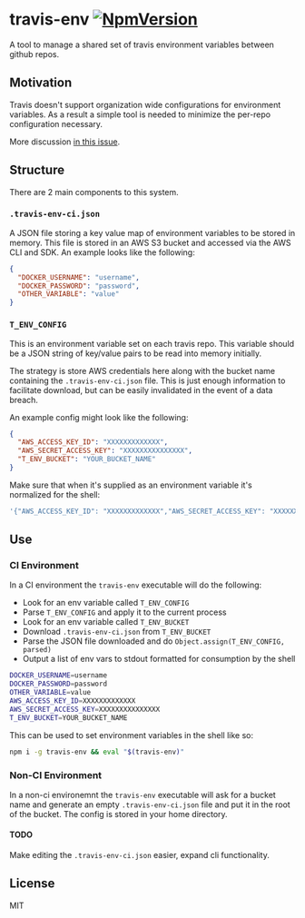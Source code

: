# travis-env [![NpmVersion](https://img.shields.io/npm/v/travis-env.svg)](https://www.npmjs.com/package/travis-env)

A tool to manage a shared set of travis environment variables between github repos.

## Motivation

Travis doesn't support organization wide configurations for environment variables. As a result a simple tool is needed to minimize the per-repo configuration necessary.

More discussion [in this issue](https://github.com/travis-ci/travis-ci/issues/2069).

## Structure

There are 2 main components to this system.

### `.travis-env-ci.json`

A JSON file storing a key value map of environment variables to be stored in memory. This file is stored in an AWS S3 bucket and accessed via the AWS CLI and SDK. An example looks like the following:

```json
{
  "DOCKER_USERNAME": "username",
  "DOCKER_PASSWORD": "password",
  "OTHER_VARIABLE": "value"
}
```

### `T_ENV_CONFIG`

This is an environment variable set on each travis repo. This variable should be a JSON string of key/value pairs to be read into memory initially.

The strategy is store AWS credentials here along with the bucket name containing the `.travis-env-ci.json` file. This is just enough information to facilitate download, but can be easily invalidated in the event of a data breach.

An example config might look like the following:

```json
{
  "AWS_ACCESS_KEY_ID": "XXXXXXXXXXXXX",
  "AWS_SECRET_ACCESS_KEY": "XXXXXXXXXXXXXXX",
  "T_ENV_BUCKET": "YOUR_BUCKET_NAME"
}
```

Make sure that when it's supplied as an environment variable it's normalized for the shell:

```sh
'{"AWS_ACCESS_KEY_ID": "XXXXXXXXXXXXX","AWS_SECRET_ACCESS_KEY": "XXXXXXXXXXXXXXX","T_ENV_BUCKET":"YOUR_BUCKET_NAME"}'
```

## Use

### CI Environment

In a CI environment the `travis-env` executable will do the following:

- Look for an env variable called `T_ENV_CONFIG`
- Parse `T_ENV_CONFIG` and apply it to the current process
- Look for an env variable called `T_ENV_BUCKET`
- Download `.travis-env-ci.json` from `T_ENV_BUCKET`
- Parse the JSON file downloaded and do `Object.assign(T_ENV_CONFIG, parsed)`
- Output a list of env vars to stdout formatted for consumption by the shell

```sh
DOCKER_USERNAME=username
DOCKER_PASSWORD=password
OTHER_VARIABLE=value
AWS_ACCESS_KEY_ID=XXXXXXXXXXXXX
AWS_SECRET_ACCESS_KEY=XXXXXXXXXXXXXXX
T_ENV_BUCKET=YOUR_BUCKET_NAME
```

This can be used to set environment variables in the shell like so:

```sh
npm i -g travis-env && eval "$(travis-env)"
```

### Non-CI Environment

In a non-ci environemnt the `travis-env` executable will ask for a bucket name and generate an empty `.travis-env-ci.json` file and put it in the root of the bucket. The config is stored in your home directory.

#### TODO

Make editing the `.travis-env-ci.json` easier, expand cli functionality.

## License

MIT
